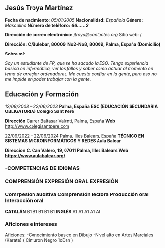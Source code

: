 ## Jesús Troya Martínez       


**Fecha de nacimiento**: _05/01/2005_ **Nacionalidad:** _Española_ **Género:** _Masculino_ **Número de teléfono:** ***66......2***

**Dirección de correo electrónico:** _jtroya@cantactes.org_ Sitio web: /

**Dirección:** **__C/Bulebar, 80009, No2-No8, 80009, Palma, España (Domicilio)__**

**Sobre mí:**

_Soy un estudiante de FP, que se ha sacado la ESO. Tengo experiencia basica en informática, 
ver los fallos y saber como actuar al momento en tema de arreglar ordenadores. Me cuesta confiar
en la gente, pero eso no me impide en poder trabajar con la gente._

## **Educación y Formación**

_12/09/2008_ – _22/06/2023_ **Palma, España**
**ESO (EDUCACIÓN SECUNDARIA OBLIGATORIA) Colegio Sant Pere**

**Dirección** Carrer Baltasar Valenti, Palma, España **Web** http://www.colegisantpere.com

22/09/2022 – 22/06/2024 Palma, Illes Balears, España
**TÉCNICO EN SISTEMAS MICROINFORMÁTICOS Y REDES Aula Balear**

**Direccion** __**C. Can Valero, 19, 07011 Palma, Illes Balears **Web** https://www.aulabalear.org/**__

### -COMPETENCIAS DE IDIOMAS

          
###                         COMPRENSIÓN               EXPRESIÓN ORAL                     EXPRESIÓN
          
###		Comrpesion auditiva  Comprensión lectora  Producción oral Interacción oral

**CATALÁN**                  B1                     B1                B1            B1         B1
**INGLÉS**                   A1                     A1                A1            A1         A1

### Aficiones e intereses

Aficiones: -Conocimiento basico en Dibujo
	   -Nivel alto en Artes Marciales (Karate) ( Cinturon Negro 1oDan )
